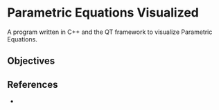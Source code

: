 # Parametric Equations Visualized
A program written in C++ and the QT framework to visualize Parametric Equations. 

## Objectives 


## References
- 
